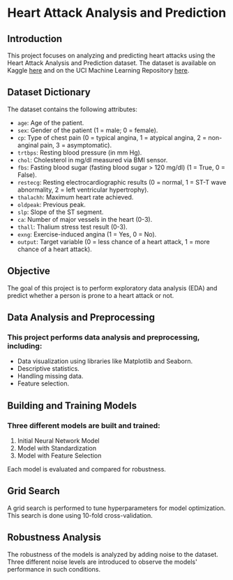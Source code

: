 # Heart Attack Analysis and Prediction

## Introduction

This project focuses on analyzing and predicting heart attacks using the Heart Attack Analysis and Prediction dataset. The dataset is available on Kaggle [here](https://www.kaggle.com/rashikrahmanpritom/heart-attack-analysis-prediction-dataset) and on the UCI Machine Learning Repository [here](http://archive.ics.uci.edu/ml/datasets/Heart+Disease).

## Dataset Dictionary

The dataset contains the following attributes:

* `age`: Age of the patient.
* `sex`: Gender of the patient (1 = male; 0 = female).
* `cp`: Type of chest pain (0 = typical angina, 1 = atypical angina, 2 = non-anginal pain, 3 = asymptomatic).
* `trtbps`: Resting blood pressure (in mm Hg).
* `chol`: Cholesterol in mg/dl measured via BMI sensor.
* `fbs`: Fasting blood sugar (fasting blood sugar > 120 mg/dl) (1 = True, 0 = False).
* `restecg`: Resting electrocardiographic results (0 = normal, 1 = ST-T wave abnormality, 2 = left ventricular hypertrophy).
* `thalachh`: Maximum heart rate achieved.
* `oldpeak`: Previous peak.
* `slp`: Slope of the ST segment.
* `ca`: Number of major vessels in the heart (0-3).
* `thall`: Thalium stress test result (0-3).
* `exng`: Exercise-induced angina (1 = Yes, 0 = No).
* `output`: Target variable (0 = less chance of a heart attack, 1 = more chance of a heart attack).

## Objective

The goal of this project is to perform exploratory data analysis (EDA) and predict whether a person is prone to a heart attack or not.

## Data Analysis and Preprocessing
### This project performs data analysis and preprocessing, including:

* Data visualization using libraries like Matplotlib and Seaborn.
* Descriptive statistics.
* Handling missing data.
* Feature selection.
 
## Building and Training Models
### Three different models are built and trained:

1. Initial Neural Network Model
2. Model with Standardization
3. Model with Feature Selection

Each model is evaluated and compared for robustness.

## Grid Search
A grid search is performed to tune hyperparameters for model optimization. This search is done using 10-fold cross-validation.

## Robustness Analysis
The robustness of the models is analyzed by adding noise to the dataset. Three different noise levels are introduced to observe the models' performance in such conditions.
